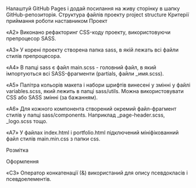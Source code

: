 <!-- Створи репозиторій goit-markup-hw-07. -->
<!-- Склонуй створений репозиторій і скопіюй в нього файли попередньої роботи. -->
Налаштуй GitHub Pages і додай посилання на живу сторінку в шапку GitHub-репозиторія.
Структура файлів проекту
project structure
Критерії приймання роботи наставником
Проект
<!-- «A1» Виконано рефакторинг HTML-коду проекту, використовуючи методологію BEM. -->

«A2» Виконано рефакторинг CSS-коду проекту, використовуючи препроцесор SASS.

«A3» У корені проекту створена папка sass, в якій лежать всі файли стилів препроцесора.

«A4» В папці sass є файл main.scss - головний файл, в який імпортуються всі SASS-фрагменти (partials, файли _имя.scss).

«A5» Палітра кольорів макета і набори шрифтів винесені у змінні у файлі variables.scss, який лежить в папці sass/utils. Можна використовувати CSS або SASS змінні (за бажанням).

«A6» Для кожного компонента створений окремий файл-фрагмент стилів у папці sass/components. Наприклад _page-header.scss, _logo.scss тощо.

«A7» У файлах index.html і portfolio.html підключений мініфікованний файл стилів main.min.css з папки css.

Розмітка
<!-- «B1» Правильне іменування класів блоків за методологією BEM. -->

<!-- «B2» Правильне іменування класів елементів за методологією BEM. -->

<!-- «B3» Правильне іменування класів модифікаторів за методологією BEM. -->

<!-- «B4» Правильне іменування класів міксінів за методологією BEM. -->

<!-- «B5» Імена класів за методологією BEM зрозумілі і описові, англійською мовою. -->

Оформлення
<!-- «C1» Використана вкладеність селекторів. -->

<!-- «C2» Максимальна вкладеність селекторів - 2 рівня. -->

«C3» Оператор конкатенації (&) використаний для опису псевдокласів і псевдоелементів.